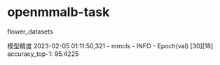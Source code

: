 # openmmalb-task
flower_datasets

模型精度 2023-02-05 01:11:50,321 - mmcls - INFO - Epoch(val) [30][18]	accuracy_top-1: 95.4225
